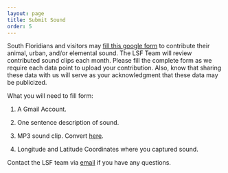 ```yaml
---
layout: page
title: Submit Sound
order: 5
---
```


South Floridians and visitors may <a href="https://docs.google.com/forms/d/e/1FAIpQLSc1vuzaKE9fR2_XuRiq-5JJXQppUkt8Iyu5kpRn6oCFcHeEjA/viewform?usp=header">fill this google form</a> to contribute their animal, urban, and/or elemental sound. 
The LSF Team will review contributed sound clips each month. Please fill the complete form as we require each data point to upload your contribution. Also, know that sharing these data with us will serve as your acknowledgment that these data may be publicized. 

What you will need to fill form:

1. A Gmail Account. 

2. One sentence description of sound.

2. MP3 sound clip. Convert <a href="https://www.freeconvert.com/">here</a>.

3. Longitude and Latitude Coordinates where you captured sound. 

Contact the LSF team via <a href="mailto:lsf0002025@gmail.com">email</a> if you have any questions. 





